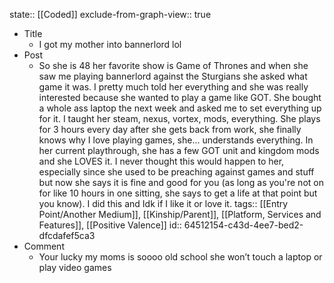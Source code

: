 state:: [[Coded]]
exclude-from-graph-view:: true

- Title
  - I got my mother into bannerlord lol
- Post
  - So she is 48 her favorite show is Game of Thrones and when she saw me playing bannerlord against the Sturgians she asked what game it was. I pretty much told her everything and she was really interested because she wanted to play a game like GOT. She bought a whole ass laptop the next week and asked me to set everything up for it. I taught her steam, nexus, vortex, mods, everything. She plays for 3 hours every day after she gets back from work, she finally knows why I love playing games, she... understands everything. In her current playthrough, she has a few GOT unit and kingdom mods and she LOVES it. I never thought this would happen to her, especially since she used to be preaching against games and stuff but now she says it is fine and good for you (as long as you're not on for like 10 hours in one sitting, she says to get a life at that point but you know). I did this and Idk if I like it or love it.
    tags:: [[Entry Point/Another Medium]], [[Kinship/Parent]], [[Platform, Services and Features]], [[Positive Valence]]
    id:: 64512154-c43d-4ee7-bed2-dfcdafef5ca3
- Comment
  - Your lucky my moms is soooo old school she won’t touch a laptop or play video games
